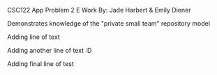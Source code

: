 CSC122 App Problem 2 E Work
By: Jade Harbert & Emily Diener

Demonstrates knowledge of the "private small team" repository model

Adding line of text

Adding another line of text :D

Adding final line of test
